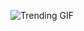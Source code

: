 ![Trending GIF](https://media4.giphy.com/media/v1.Y2lkPThiYjIxNzcybWY5Z2NydXE3cDV0aXlrN3V0bHQ1dGFubnhsenQ0eXk0NGJkY2U0OSZlcD12MV9naWZzX3NlYXJjaCZjdD1n/xUPGcEliCc7bETyfO8/giphy.gif)
